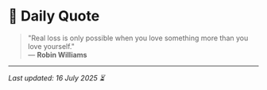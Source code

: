 # 📜 Daily Quote

> "Real loss is only possible when you love something more than you love yourself."  
> — **Robin Williams**

---

_Last updated: 16 July 2025 ⏳_
